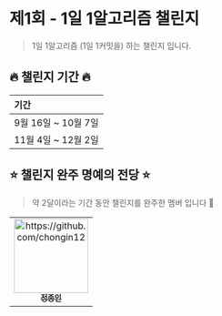 # 제1회 - 1일 1알고리즘 챌린지

> 1일 1알고리즘 (1일 1커밋을) 하는 챌린지 입니다.

## 🔥 챌린지 기간 🔥

| <b> 기간 </b>                         |
| :------------------------------------ |
| 9월 16일 ~ 10월 7일  |
| 11월 4일 ~ 12월 2일  |

## ⭐️ 챌린지 완주 명예의 전당 ⭐️

> 약 2달이라는 기간 동안 챌린지를 완주한 멤버 입니다 🥳

<table>
    <tr>
        <td align="center">
            <a href="https://github.com/chongin12" target="_blank">
                <img src="https://avatars.githubusercontent.com/u/19565940?v=4" width="130px" alt="https://github.com/chongin12"/>
                <br />
                <sub><b>정종인</b></sub>
            </a>
        </td>
    </tr>
</table>
